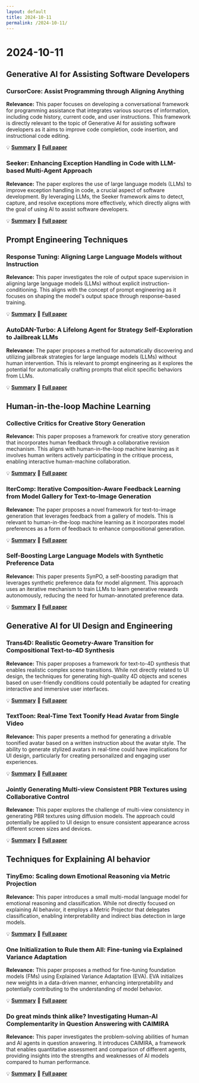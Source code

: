 ```yaml
---
layout: default
title: 2024-10-11
permalink: /2024-10-11/
---
```


# 2024-10-11

## Generative AI for Assisting Software Developers

### CursorCore: Assist Programming through Aligning Anything

**Relevance:** This paper focuses on developing a conversational framework for programming assistance that integrates various sources of information, including code history, current code, and user instructions. This framework is directly relevant to the topic of Generative AI for assisting software developers as it aims to improve code completion, code insertion, and instructional code editing.

💡 **[Summary](2410.07002.html)** 📄 **[Full paper](https://arxiv.org/pdf/2410.07002)**

### Seeker: Enhancing Exception Handling in Code with LLM-based Multi-Agent Approach

**Relevance:** The paper explores the use of large language models (LLMs) to improve exception handling in code, a crucial aspect of software development. By leveraging LLMs, the Seeker framework aims to detect, capture, and resolve exceptions more effectively, which directly aligns with the goal of using AI to assist software developers.

💡 **[Summary](2410.06949.html)** 📄 **[Full paper](https://arxiv.org/pdf/2410.06949)**

## Prompt Engineering Techniques

### Response Tuning: Aligning Large Language Models without Instruction

**Relevance:** This paper investigates the role of output space supervision in aligning large language models (LLMs) without explicit instruction-conditioning. This aligns with the concept of prompt engineering as it focuses on shaping the model's output space through response-based training.

💡 **[Summary](2410.02465.html)** 📄 **[Full paper](https://arxiv.org/pdf/2410.02465)**

### AutoDAN-Turbo: A Lifelong Agent for Strategy Self-Exploration to Jailbreak LLMs

**Relevance:** The paper proposes a method for automatically discovering and utilizing jailbreak strategies for large language models (LLMs) without human intervention. This is relevant to prompt engineering as it explores the potential for automatically crafting prompts that elicit specific behaviors from LLMs.

💡 **[Summary](2410.05295.html)** 📄 **[Full paper](https://arxiv.org/pdf/2410.05295)**

## Human-in-the-loop Machine Learning

### Collective Critics for Creative Story Generation

**Relevance:** This paper proposes a framework for creative story generation that incorporates human feedback through a collaborative revision mechanism. This aligns with human-in-the-loop machine learning as it involves human writers actively participating in the critique process, enabling interactive human-machine collaboration.

💡 **[Summary](2410.02428.html)** 📄 **[Full paper](https://arxiv.org/pdf/2410.02428)**

### IterComp: Iterative Composition-Aware Feedback Learning from Model Gallery for Text-to-Image Generation

**Relevance:** The paper proposes a novel framework for text-to-image generation that leverages feedback from a gallery of models. This is relevant to human-in-the-loop machine learning as it incorporates model preferences as a form of feedback to enhance compositional generation.

💡 **[Summary](2410.07171.html)** 📄 **[Full paper](https://arxiv.org/pdf/2410.07171)**

### Self-Boosting Large Language Models with Synthetic Preference Data

**Relevance:** This paper presents SynPO, a self-boosting paradigm that leverages synthetic preference data for model alignment. This approach uses an iterative mechanism to train LLMs to learn generative rewards autonomously, reducing the need for human-annotated preference data.

💡 **[Summary](2410.06961.html)** 📄 **[Full paper](https://arxiv.org/pdf/2410.06961)**

## Generative AI for UI Design and Engineering

### Trans4D: Realistic Geometry-Aware Transition for Compositional Text-to-4D Synthesis

**Relevance:** This paper proposes a framework for text-to-4D synthesis that enables realistic complex scene transitions. While not directly related to UI design, the techniques for generating high-quality 4D objects and scenes based on user-friendly conditions could potentially be adapted for creating interactive and immersive user interfaces.

💡 **[Summary](2410.07155.html)** 📄 **[Full paper](https://arxiv.org/pdf/2410.07155)**

### TextToon: Real-Time Text Toonify Head Avatar from Single Video

**Relevance:** This paper presents a method for generating a drivable toonified avatar based on a written instruction about the avatar style. The ability to generate stylized avatars in real-time could have implications for UI design, particularly for creating personalized and engaging user experiences.

💡 **[Summary](2410.07160.html)** 📄 **[Full paper](https://arxiv.org/pdf/2410.07160)**

### Jointly Generating Multi-view Consistent PBR Textures using Collaborative Control

**Relevance:** This paper explores the challenge of multi-view consistency in generating PBR textures using diffusion models. The approach could potentially be applied to UI design to ensure consistent appearance across different screen sizes and devices.

💡 **[Summary](2410.06985.html)** 📄 **[Full paper](https://arxiv.org/pdf/2410.06985)**

## Techniques for Explaining AI behavior

### TinyEmo: Scaling down Emotional Reasoning via Metric Projection

**Relevance:** This paper introduces a small multi-modal language model for emotional reasoning and classification. While not directly focused on explaining AI behavior, it employs a Metric Projector that delegates classification, enabling interpretability and indirect bias detection in large models.

💡 **[Summary](2410.07062.html)** 📄 **[Full paper](https://arxiv.org/pdf/2410.07062)**

### One Initialization to Rule them All: Fine-tuning via Explained Variance Adaptation

**Relevance:** This paper proposes a method for fine-tuning foundation models (FMs) using Explained Variance Adaptation (EVA). EVA initializes new weights in a data-driven manner, enhancing interpretability and potentially contributing to the understanding of model behavior.

💡 **[Summary](2410.07170.html)** 📄 **[Full paper](https://arxiv.org/pdf/2410.07170)**

### Do great minds think alike? Investigating Human-AI Complementarity in Question Answering with CAIMIRA

**Relevance:** This paper investigates the problem-solving abilities of human and AI agents in question answering. It introduces CAIMIRA, a framework that enables quantitative assessment and comparison of different agents, providing insights into the strengths and weaknesses of AI models compared to human performance.

💡 **[Summary](2410.06524.html)** 📄 **[Full paper](https://arxiv.org/pdf/2410.06524)**

